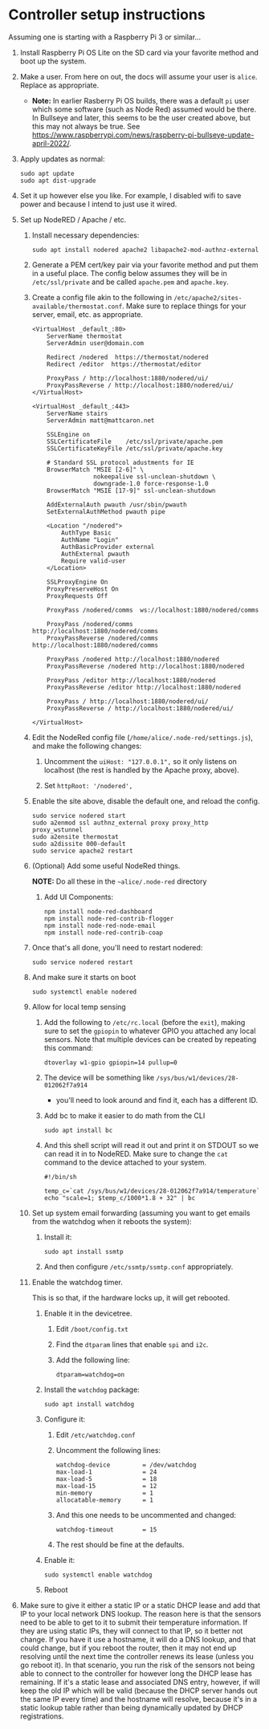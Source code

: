 # Controller setup instructions

Assuming one is starting with a Raspberry Pi 3 or similar...

1. Install Raspberry Pi OS Lite on the SD card via your favorite
   method and boot up the system.

1. Make a user. From here on out, the docs will assume your user is `alice`.
   Replace as appropriate.

    * **Note:** In earlier Rasberry Pi OS builds, there was a default `pi` user
      which some software (such as Node Red) assumed would be there. In Bullseye
      and later, this seems to be the user created above, but this may not
      always be true. See <https://www.raspberrypi.com/news/raspberry-pi-bullseye-update-april-2022/>.

1. Apply updates as normal:

       sudo apt update
       sudo apt dist-upgrade

1. Set it up however else you like. For example, I disabled wifi to save power
   and because I intend to just use it wired.

1. Set up NodeRED / Apache / etc.

   1. Install necessary dependencies:

          sudo apt install nodered apache2 libapache2-mod-authnz-external

   1. Generate a PEM cert/key pair via your favorite method and put them in a
      useful place. The config below assumes they will be in `/etc/ssl/private`
      and be called `apache.pem` and `apache.key`.

   1. Create a config file akin to the following in
      `/etc/apache2/sites-available/thermostat.conf`. Make sure to replace
      things for your server, email, etc. as appropriate.

          <VirtualHost _default_:80>
              ServerName thermostat
              ServerAdmin user@domain.com

              Redirect /nodered  https://thermostat/nodered
              Redirect /editor  https://thermostat/editor

              ProxyPass / http://localhost:1880/nodered/ui/
              ProxyPassReverse / http://localhost:1880/nodered/ui/
          </VirtualHost>

          <VirtualHost _default_:443>
              ServerName stairs
              ServerAdmin matt@mattcaron.net

              SSLEngine on
              SSLCertificateFile    /etc/ssl/private/apache.pem
              SSLCertificateKeyFile /etc/ssl/private/apache.key

              # Standard SSL protocol adustments for IE
              BrowserMatch "MSIE [2-6]" \
                           nokeepalive ssl-unclean-shutdown \
                           downgrade-1.0 force-response-1.0
              BrowserMatch "MSIE [17-9]" ssl-unclean-shutdown

              AddExternalAuth pwauth /usr/sbin/pwauth
              SetExternalAuthMethod pwauth pipe

              <Location "/nodered">
                  AuthType Basic
                  AuthName "Login"
                  AuthBasicProvider external
                  AuthExternal pwauth
                  Require valid-user
              </Location>

              SSLProxyEngine On
              ProxyPreserveHost On
              ProxyRequests Off

              ProxyPass /nodered/comms  ws://localhost:1880/nodered/comms

              ProxyPass /nodered/comms http://localhost:1880/nodered/comms
              ProxyPassReverse /nodered/comms http://localhost:1880/nodered/comms

              ProxyPass /nodered http://localhost:1880/nodered
              ProxyPassReverse /nodered http://localhost:1880/nodered

              ProxyPass /editor http://localhost:1880/nodered
              ProxyPassReverse /editor http://localhost:1880/nodered

              ProxyPass / http://localhost:1880/nodered/ui/
              ProxyPassReverse / http://localhost:1880/nodered/ui/

          </VirtualHost>

   1. Edit the NodeRed config file (`/home/alice/.node-red/settings.js`), and make
      the following changes:

      1. Uncomment the `uiHost: "127.0.0.1",` so it only listens on localhost
         (the rest is handled by the Apache proxy, above).

      1. Set `httpRoot: '/nodered',`

   1. Enable the site above, disable the default one, and reload the config.

          sudo service nodered start
          sudo a2enmod ssl authnz_external proxy proxy_http proxy_wstunnel
          sudo a2ensite thermostat
          sudo a2dissite 000-default
          sudo service apache2 restart

   1. (Optional) Add some useful NodeRed things.

       **NOTE:** Do all these in the `~alice/.node-red` directory

      1. Add UI Components:

             npm install node-red-dashboard
             npm install node-red-contrib-flogger
             npm install node-red-node-email
             npm install node-red-contrib-coap

   1. Once that's all done, you'll need to restart nodered:

          sudo service nodered restart

   1. And make sure it starts on boot

          sudo systemctl enable nodered

   1. Allow for local temp sensing

      1. Add the following to `/etc/rc.local` (before the `exit`), making sure
         to set the `gpiopin` to whatever GPIO you attached any local sensors.
         Note that multiple devices can be created by repeating this command:

             dtoverlay w1-gpio gpiopin=14 pullup=0

      1. The device will be something like `/sys/bus/w1/devices/28-012062f7a914`
         * you'll need to look around and find it, each has a different ID.

      1. Add bc to make it easier to do math from the CLI

             sudo apt install bc

      1. And this shell script will read it out and print it on STDOUT so we can
         read it in to NodeRED. Make sure to change the `cat` command to the
         device attached to your system.

             #!/bin/sh

             temp_c=`cat /sys/bus/w1/devices/28-012062f7a914/temperature`
             echo "scale=1; $temp_c/1000*1.8 + 32" | bc

   1. Set up system email forwarding (assuming you want to get emails from the
      watchdog when it reboots the system):

      1. Install it:

             sudo apt install ssmtp

      1. And then configure `/etc/ssmtp/ssmtp.conf` appropriately.

   1. Enable the watchdog timer.

      This is so that, if the hardware locks up, it will get rebooted.

      1. Enable it in the devicetree.
         1. Edit `/boot/config.txt`
         1. Find the `dtparam` lines that enable `spi` and `i2c`.
         1. Add the following line:

                dtparam=watchdog=on

      1. Install the `watchdog` package:

             sudo apt install watchdog

      1. Configure it:
         1. Edit `/etc/watchdog.conf`
         1. Uncomment the following lines:

                watchdog-device         = /dev/watchdog
                max-load-1              = 24
                max-load-5              = 18
                max-load-15             = 12
                min-memory              = 1
                allocatable-memory      = 1

         1. And this one needs to be uncommented and changed:

                watchdog-timeout        = 15

         1. The rest should be fine at the defaults.

      1. Enable it:

             sudo systemctl enable watchdog

      1. Reboot

1. Make sure to give it either a static IP or a static DHCP lease and add that
   IP to your local network DNS lookup. The reason here is that the sensors need
   to be able to get to it to submit their temperature information. If they are
   using static IPs, they will connect to that IP, so it better not change. If
   you have it use a hostname, it will do a DNS lookup, and that could change,
   but if you reboot the router, then it may not end up resolving until the next
   time the controller renews its lease (unless you go reboot it). In that
   scenario, you run the risk of the sensors not being able to connect to the
   controller for however long the DHCP lease has remaining. If it's a static
   lease and associated DNS entry, however, if will keep the old IP which will
   be valid (because the DHCP server hands out the same IP every time) and the
   hostname will resolve, because it's in a static lookup table rather than
   being dynamically updated by DHCP registrations.
